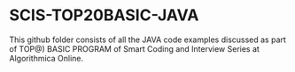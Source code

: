 # SCIS-TOP20BASIC-JAVA

This github folder consists of all the JAVA code examples discussed as part of TOP@) BASIC PROGRAM of Smart Coding and Interview Series at Algorithmica Online.
